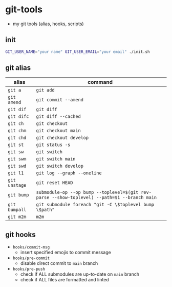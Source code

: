 # git-tools
- my git tools (alias, hooks, scripts)

## init
```sh
GIT_USER_NAME="your name" GIT_USER_EMAIL="your email" ./init.sh
```


## git alias

| alias | command |
| --- | --- |
| `git a` | `git add` |
| `git amend` | `git commit --amend` |
| `git dif` | `git diff` |
| `git difc` | `git diff --cached` |
| `git ch` | `git checkout` |
| `git chm` | `git checkout main` |
| `git chd` | `git checkout develop` |
| `git st` | `git status -s` |
| `git sw` | `git switch` |
| `git swm` | `git switch main` |
| `git swd` | `git switch develop` |
| `git l1` | `git log --graph --oneline` |
| `git unstage` | `git reset HEAD` |
| `git bump` | `submodule-op --op bump --toplevel=$(git rev-parse --show-toplevel) --path=$1 --branch main` |
| `git bumpall` | `git submodule foreach "git -C \$toplevel bump \$path"` |
| `git m2m` | `m2m` |


## git hooks
- `hooks/commit-msg`
  - insert specified emojis to commit message
- `hooks/pre-commit`
  - disable direct commit to `main` branch
- `hooks/pre-push`
  - check if ALL submodules are up-to-date on `main` branch
  - check if ALL files are formatted and linted

